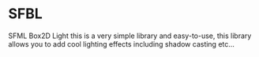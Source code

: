 # SFBL
SFML Box2D Light
this is a very simple library and easy-to-use, this library allows you to add cool lighting effects including shadow casting etc...

